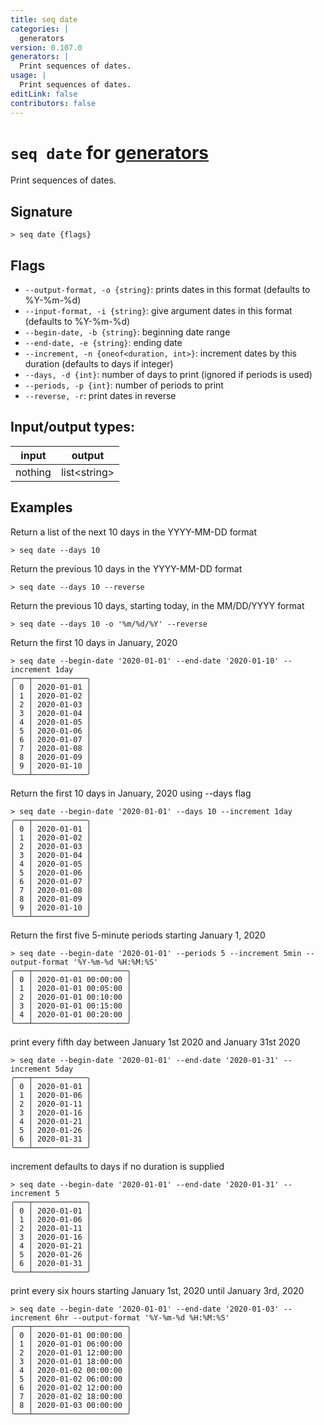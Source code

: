 ```yaml
---
title: seq date
categories: |
  generators
version: 0.107.0
generators: |
  Print sequences of dates.
usage: |
  Print sequences of dates.
editLink: false
contributors: false
---
```

<!-- This file is automatically generated. Please edit the command in https://github.com/nushell/nushell instead. -->

# `seq date` for [generators](/commands/categories/generators.md)

<div class='command-title'>Print sequences of dates.</div>

## Signature

```> seq date {flags} ```

## Flags

 -  `--output-format, -o {string}`: prints dates in this format (defaults to %Y-%m-%d)
 -  `--input-format, -i {string}`: give argument dates in this format (defaults to %Y-%m-%d)
 -  `--begin-date, -b {string}`: beginning date range
 -  `--end-date, -e {string}`: ending date
 -  `--increment, -n {oneof<duration, int>}`: increment dates by this duration (defaults to days if integer)
 -  `--days, -d {int}`: number of days to print (ignored if periods is used)
 -  `--periods, -p {int}`: number of periods to print
 -  `--reverse, -r`: print dates in reverse


## Input/output types:

| input   | output       |
| ------- | ------------ |
| nothing | list&lt;string&gt; |
## Examples

Return a list of the next 10 days in the YYYY-MM-DD format
```nu
> seq date --days 10

```

Return the previous 10 days in the YYYY-MM-DD format
```nu
> seq date --days 10 --reverse

```

Return the previous 10 days, starting today, in the MM/DD/YYYY format
```nu
> seq date --days 10 -o '%m/%d/%Y' --reverse

```

Return the first 10 days in January, 2020
```nu
> seq date --begin-date '2020-01-01' --end-date '2020-01-10' --increment 1day
╭───┬────────────╮
│ 0 │ 2020-01-01 │
│ 1 │ 2020-01-02 │
│ 2 │ 2020-01-03 │
│ 3 │ 2020-01-04 │
│ 4 │ 2020-01-05 │
│ 5 │ 2020-01-06 │
│ 6 │ 2020-01-07 │
│ 7 │ 2020-01-08 │
│ 8 │ 2020-01-09 │
│ 9 │ 2020-01-10 │
╰───┴────────────╯

```

Return the first 10 days in January, 2020 using --days flag
```nu
> seq date --begin-date '2020-01-01' --days 10 --increment 1day
╭───┬────────────╮
│ 0 │ 2020-01-01 │
│ 1 │ 2020-01-02 │
│ 2 │ 2020-01-03 │
│ 3 │ 2020-01-04 │
│ 4 │ 2020-01-05 │
│ 5 │ 2020-01-06 │
│ 6 │ 2020-01-07 │
│ 7 │ 2020-01-08 │
│ 8 │ 2020-01-09 │
│ 9 │ 2020-01-10 │
╰───┴────────────╯

```

Return the first five 5-minute periods starting January 1, 2020
```nu
> seq date --begin-date '2020-01-01' --periods 5 --increment 5min --output-format '%Y-%m-%d %H:%M:%S'
╭───┬─────────────────────╮
│ 0 │ 2020-01-01 00:00:00 │
│ 1 │ 2020-01-01 00:05:00 │
│ 2 │ 2020-01-01 00:10:00 │
│ 3 │ 2020-01-01 00:15:00 │
│ 4 │ 2020-01-01 00:20:00 │
╰───┴─────────────────────╯

```

print every fifth day between January 1st 2020 and January 31st 2020
```nu
> seq date --begin-date '2020-01-01' --end-date '2020-01-31' --increment 5day
╭───┬────────────╮
│ 0 │ 2020-01-01 │
│ 1 │ 2020-01-06 │
│ 2 │ 2020-01-11 │
│ 3 │ 2020-01-16 │
│ 4 │ 2020-01-21 │
│ 5 │ 2020-01-26 │
│ 6 │ 2020-01-31 │
╰───┴────────────╯

```

increment defaults to days if no duration is supplied
```nu
> seq date --begin-date '2020-01-01' --end-date '2020-01-31' --increment 5
╭───┬────────────╮
│ 0 │ 2020-01-01 │
│ 1 │ 2020-01-06 │
│ 2 │ 2020-01-11 │
│ 3 │ 2020-01-16 │
│ 4 │ 2020-01-21 │
│ 5 │ 2020-01-26 │
│ 6 │ 2020-01-31 │
╰───┴────────────╯

```

print every six hours starting January 1st, 2020 until January 3rd, 2020
```nu
> seq date --begin-date '2020-01-01' --end-date '2020-01-03' --increment 6hr --output-format '%Y-%m-%d %H:%M:%S'
╭───┬─────────────────────╮
│ 0 │ 2020-01-01 00:00:00 │
│ 1 │ 2020-01-01 06:00:00 │
│ 2 │ 2020-01-01 12:00:00 │
│ 3 │ 2020-01-01 18:00:00 │
│ 4 │ 2020-01-02 00:00:00 │
│ 5 │ 2020-01-02 06:00:00 │
│ 6 │ 2020-01-02 12:00:00 │
│ 7 │ 2020-01-02 18:00:00 │
│ 8 │ 2020-01-03 00:00:00 │
╰───┴─────────────────────╯

```
